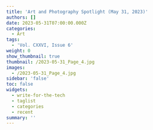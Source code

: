 ```yaml
---
title: 'Art and Photography Spotlight (May 31, 2023)'
authors: []
date: 2023-05-31T07:00:00.000Z
categories:
  - Art
tags:
  - 'Vol. CXXVI, Issue 6'
weight: 0
show_thumbnail: true
thumbnail: /2023-05-31_Page_4.jpg
images:
  - /2023-05-31_Page_4.jpg
sidebar: 'false'
toc: false
widgets:
  - write-for-the-tech
  - taglist
  - categories
  - recent
summary: ''
---
```


